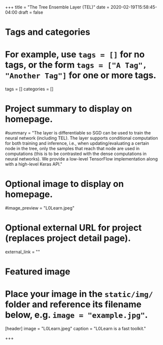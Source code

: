+++
title = "The Tree Ensemble Layer (TEL)"
date = 2020-02-19T15:58:45-04:00
draft = false

# Tags and categories
# For example, use `tags = []` for no tags, or the form `tags = ["A Tag", "Another Tag"]` for one or more tags.
tags = []
categories = []

# Project summary to display on homepage.
#summary = "The layer is differentiable so SGD can be used to train the neural network (including TEL). The layer supports conditional computation for both training and inference, i.e., when updating/evaluating a certain node in the tree, only the samples that reach that node are used in computations (this is to be contrasted with the dense computations in neural networks). We provide a low-level TensorFlow implementation along with a high-level Keras API."

# Optional image to display on homepage.
#image_preview = "L0Learn.jpeg"

# Optional external URL for project (replaces project detail page).
external_link = ""
# Featured image
# Place your image in the `static/img/` folder and reference its filename below, e.g. `image = "example.jpg"`.
[header]
image = "L0Learn.jpeg"
caption = "L0Learn is a fast toolkit."

+++
